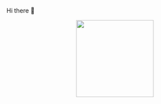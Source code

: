 Hi there 👋

<div align="center">
  <a href="https://github.com/MarcoAmorin">
  <img height="180em" src="https://github-readme-stats.vercel.app/api?username=MarcoAmorin&show_icons=true&theme=dracula&include_all_commits=true&count_private=true"/>
</div>
